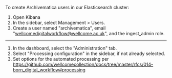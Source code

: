 To create Archivematica users in our Elasticsearch cluster:

1.  Open Kibana
2.  In the sidebar, select Management > Users.
3.  Create a user named "archivematica", email "wellcomedigitalworkflow@wellcome.ac.uk", and the ingest_admin role.


---

1.  In the dashboard, select the "Administration" tab.
2.  Select "Processing configuration" in the sidebar, if not already selected.
3.  Set options for the automated processing per https://github.com/wellcomecollection/docs/tree/master/rfcs/014-born_digital_workflow#processing